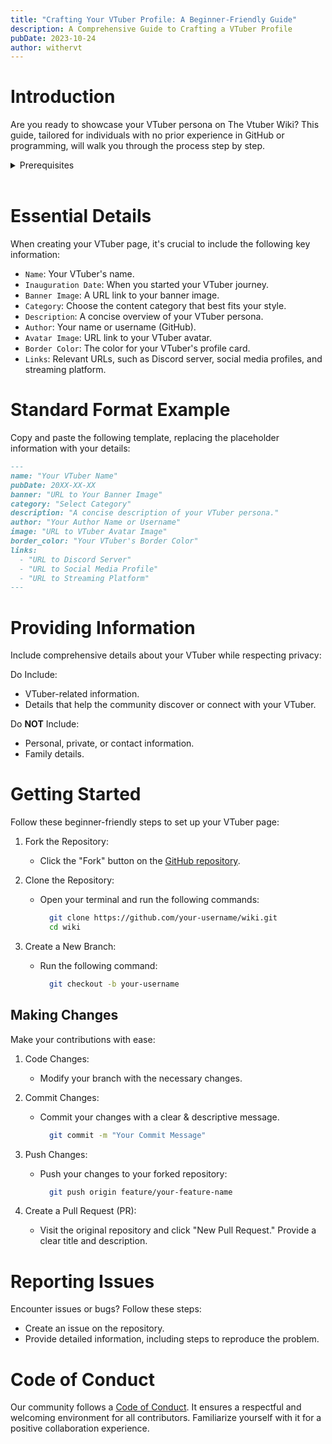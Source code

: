 ```yaml
---
title: "Crafting Your VTuber Profile: A Beginner-Friendly Guide"
description: A Comprehensive Guide to Crafting a VTuber Profile
pubDate: 2023-10-24
author: withervt
---
```


# Introduction

Are you ready to showcase your VTuber persona on The Vtuber Wiki? This guide, tailored for individuals with no prior experience in GitHub or programming, will walk you through the process step by step.

<details><summary>Prerequisites</summary>

Before embarking on the journey to create your VTuber profile on The Vtuber Wiki, let's ensure you have everything you need. Here are the prerequisites for a smooth experience, even if you have no prior experience with GitHub or programming:

1. GitHub Account:
    - If you don't have a GitHub account, [create one](https://github.com/join). This account will be your gateway to managing and contributing to your VTuber page.

2. Basic Understanding of Markdown:

    - Familiarize yourself with basic [Markdown syntax](https://www.markdownguide.org/basic-syntax/) since your VTuber profile will be written in this lightweight markup language.

3. Access to Git:

    - Install [Git](https://git-scm.com/book/en/v2/Getting-Started-Installing-Git) on your local machine. Git is the version control system that helps you manage your code changes.

4. Text Editor:

    - Choose a text editor for editing your Markdown files. If you don't have a preferred one, [Visual Studio Code](https://code.visualstudio.com/) is a popular and user-friendly choice.

5. Web Browser:
  
      - Choose a web browser for viewing your VTuber page. If you don't have a preferred one, [Google Chrome](https://www.google.com/chrome/) is a popular and user-friendly choice.

Now that you've gathered the essentials, you're ready to dive into creating your VTuber profile. Follow the step-by-step guide provided earlier, and don't hesitate to refer back to this section if needed.

</details>

<br />

# Essential Details

When creating your VTuber page, it's crucial to include the following key information:

- `Name`: Your VTuber's name.
- `Inauguration Date`: When you started your VTuber journey.
- `Banner Image`: A URL link to your banner image.
- `Category`: Choose the content category that best fits your style.
- `Description`: A concise overview of your VTuber persona.
- `Author`: Your name or username (GitHub).
- `Avatar Image`: URL link to your VTuber avatar.
- `Border Color`: The color for your VTuber's profile card.
- `Links`: Relevant URLs, such as Discord server, social media profiles, and streaming platform.

# Standard Format Example

Copy and paste the following template, replacing the placeholder information with your details:

```markdown
---
name: "Your VTuber Name"
pubDate: 20XX-XX-XX
banner: "URL to Your Banner Image"
category: "Select Category"
description: "A concise description of your VTuber persona."
author: "Your Author Name or Username"
image: "URL to VTuber Avatar Image"
border_color: "Your VTuber's Border Color"
links:
  - "URL to Discord Server"
  - "URL to Social Media Profile"
  - "URL to Streaming Platform"
---
```

# Providing Information

Include comprehensive details about your VTuber while respecting privacy:

Do Include:

- VTuber-related information.
- Details that help the community discover or connect with your VTuber.

Do **NOT** Include:

- Personal, private, or contact information.
- Family details.

# Getting Started

Follow these beginner-friendly steps to set up your VTuber page:

1. Fork the Repository:

   - Click the "Fork" button on the [GitHub repository](https://https//github.com/vtuberwiki/wiki).

2. Clone the Repository:
   - Open your terminal and run the following commands:
     ```bash
       git clone https://github.com/your-username/wiki.git
       cd wiki
     ```
3. Create a New Branch:
   - Run the following command:
     ```bash
       git checkout -b your-username
     ```

## Making Changes

Make your contributions with ease:

1. Code Changes:

   - Modify your branch with the necessary changes.

2. Commit Changes:

   - Commit your changes with a clear & descriptive message.
     ```bash
       git commit -m "Your Commit Message"
     ```

3. Push Changes:

   - Push your changes to your forked repository:
     ```bash
       git push origin feature/your-feature-name
     ```

4. Create a Pull Request (PR):
   - Visit the original repository and click "New Pull Request." Provide a clear title and description.

# Reporting Issues

Encounter issues or bugs? Follow these steps:

- Create an issue on the repository.
- Provide detailed information, including steps to reproduce the problem.

# Code of Conduct

Our community follows a [Code of Conduct](https://github.com/vtuberwiki/wiki/blob/main/CODE_OF_CONDUCT.md). It ensures a respectful and welcoming environment for all contributors. Familiarize yourself with it for a positive collaboration experience.
